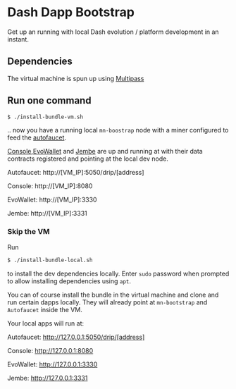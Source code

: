 
# Dash Dapp Bootstrap

Get up an running with local Dash evolution / platform development in an instant.

## Dependencies

The virtual machine is spun up using [Multipass](https://multipass.run/docs)

## Run one command

```bash
$ ./install-bundle-vm.sh
```

.. now you have a running local `mn-boostrap` node with a miner configured to feed the [autofaucet](https://github.com/dashameter/dash-dapp-autofaucet).

[Console](https://github.com/dashameter/dash-platform-console),[EvoWallet](https://github.com/dashameter/evowallet) and [Jembe](https://github.com/dashameter/jembe) are up and running at with their data contracts registered and pointing at the local dev node.

Autofaucet: http://[VM_IP]:5050/drip/[address]

Console: http://[VM_IP]:8080

EvoWallet: http://[VM_IP]:3330

Jembe: http://[VM_IP]:3331


### Skip the VM

Run

```bash
$ ./install-bundle-local.sh
```

to install the dev dependencies locally. Enter `sudo` password when prompted to allow installing dependencies using `apt`.

You can of course install the bundle in the virtual machine and clone and run certain dapps locally. They will already point at `mn-bootstrap` and `Autofaucet` inside the VM.

Your local apps will run at:

Autofaucet: http://127.0.0.1:5050/drip/[address]

Console: http://127.0.0.1:8080

EvoWallet: http://127.0.0.1:3330

Jembe: http://127.0.0.1:3331
